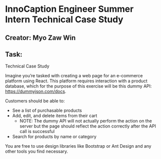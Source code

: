 # InnoCaption Engineer Summer Intern Technical Case Study

## Creator: Myo Zaw Win

## Task:

Technical Case Study

Imagine you’re tasked with creating a web page for an e-commerce platform using React. This platform requires interaction with a product database, which for the purpose of this exercise will be this dummy API: https://dummyjson.com/docs.

Customers should be able to:

- See a list of purchasable products
- Add, edit, and delete items from their cart
  - NOTE: The dummy API will not actually perform the action on the server but the page should reflect the action correctly after the API call is successful
- Search for products by name or category

You are free to use design libraries like Bootstrap or Ant Design and any other tools you find necessary.
